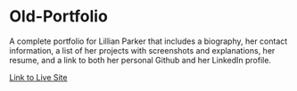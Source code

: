 # Old-Portfolio
A complete portfolio for Lillian Parker that includes a biography, her contact information, a list of her projects with screenshots and explanations, her resume, and a link to both her personal Github and her LinkedIn profile.

<a href="https://lillianpparker.github.io/Portfolio/">Link to Live Site</a>
